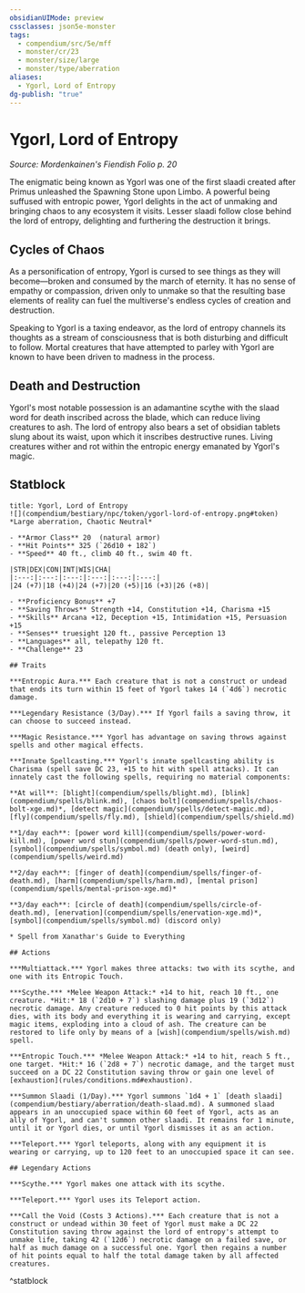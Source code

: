 ```yaml
---
obsidianUIMode: preview
cssclasses: json5e-monster
tags:
  - compendium/src/5e/mff
  - monster/cr/23
  - monster/size/large
  - monster/type/aberration
aliases:
  - Ygorl, Lord of Entropy
dg-publish: "true"
---
```

# Ygorl, Lord of Entropy
*Source: Mordenkainen's Fiendish Folio p. 20*  

The enigmatic being known as Ygorl was one of the first slaadi created after Primus unleashed the Spawning Stone upon Limbo. A powerful being suffused with entropic power, Ygorl delights in the act of unmaking and bringing chaos to any ecosystem it visits. Lesser slaadi follow close behind the lord of entropy, delighting and furthering the destruction it brings.

## Cycles of Chaos

As a personification of entropy, Ygorl is cursed to see things as they will become—broken and consumed by the march of eternity. It has no sense of empathy or compassion, driven only to unmake so that the resulting base elements of reality can fuel the multiverse's endless cycles of creation and destruction.

Speaking to Ygorl is a taxing endeavor, as the lord of entropy channels its thoughts as a stream of consciousness that is both disturbing and difficult to follow. Mortal creatures that have attempted to parley with Ygorl are known to have been driven to madness in the process.

## Death and Destruction

Ygorl's most notable possession is an adamantine scythe with the slaad word for death inscribed across the blade, which can reduce living creatures to ash. The lord of entropy also bears a set of obsidian tablets slung about its waist, upon which it inscribes destructive runes. Living creatures wither and rot within the entropic energy emanated by Ygorl's magic.

## Statblock

```ad-statblock
title: Ygorl, Lord of Entropy
![](compendium/bestiary/npc/token/ygorl-lord-of-entropy.png#token)
*Large aberration, Chaotic Neutral*

- **Armor Class** 20  (natural armor)
- **Hit Points** 325 (`26d10 + 182`)
- **Speed** 40 ft., climb 40 ft., swim 40 ft.

|STR|DEX|CON|INT|WIS|CHA|
|:---:|:---:|:---:|:---:|:---:|:---:|
|24 (+7)|18 (+4)|24 (+7)|20 (+5)|16 (+3)|26 (+8)|

- **Proficiency Bonus** +7
- **Saving Throws** Strength +14, Constitution +14, Charisma +15
- **Skills** Arcana +12, Deception +15, Intimidation +15, Persuasion +15
- **Senses** truesight 120 ft., passive Perception 13
- **Languages** all, telepathy 120 ft.
- **Challenge** 23

## Traits

***Entropic Aura.*** Each creature that is not a construct or undead that ends its turn within 15 feet of Ygorl takes 14 (`4d6`) necrotic damage.

***Legendary Resistance (3/Day).*** If Ygorl fails a saving throw, it can choose to succeed instead.

***Magic Resistance.*** Ygorl has advantage on saving throws against spells and other magical effects.

***Innate Spellcasting.*** Ygorl's innate spellcasting ability is Charisma (spell save DC 23, +15 to hit with spell attacks). It can innately cast the following spells, requiring no material components:

**At will**: [blight](compendium/spells/blight.md), [blink](compendium/spells/blink.md), [chaos bolt](compendium/spells/chaos-bolt-xge.md)*, [detect magic](compendium/spells/detect-magic.md), [fly](compendium/spells/fly.md), [shield](compendium/spells/shield.md)

**1/day each**: [power word kill](compendium/spells/power-word-kill.md), [power word stun](compendium/spells/power-word-stun.md), [symbol](compendium/spells/symbol.md) (death only), [weird](compendium/spells/weird.md)

**2/day each**: [finger of death](compendium/spells/finger-of-death.md), [harm](compendium/spells/harm.md), [mental prison](compendium/spells/mental-prison-xge.md)*

**3/day each**: [circle of death](compendium/spells/circle-of-death.md), [enervation](compendium/spells/enervation-xge.md)*, [symbol](compendium/spells/symbol.md) (discord only)

* Spell from Xanathar's Guide to Everything

## Actions

***Multiattack.*** Ygorl makes three attacks: two with its scythe, and one with its Entropic Touch.

***Scythe.*** *Melee Weapon Attack:* +14 to hit, reach 10 ft., one creature. *Hit:* 18 (`2d10 + 7`) slashing damage plus 19 (`3d12`) necrotic damage. Any creature reduced to 0 hit points by this attack dies, with its body and everything it is wearing and carrying, except magic items, exploding into a cloud of ash. The creature can be restored to life only by means of a [wish](compendium/spells/wish.md) spell.

***Entropic Touch.*** *Melee Weapon Attack:* +14 to hit, reach 5 ft., one target. *Hit:* 16 (`2d8 + 7`) necrotic damage, and the target must succeed on a DC 22 Constitution saving throw or gain one level of [exhaustion](rules/conditions.md#exhaustion).

***Summon Slaadi (1/Day).*** Ygorl summons `1d4 + 1` [death slaadi](compendium/bestiary/aberration/death-slaad.md). A summoned slaad appears in an unoccupied space within 60 feet of Ygorl, acts as an ally of Ygorl, and can't summon other slaadi. It remains for 1 minute, until it or Ygorl dies, or until Ygorl dismisses it as an action.

***Teleport.*** Ygorl teleports, along with any equipment it is wearing or carrying, up to 120 feet to an unoccupied space it can see.

## Legendary Actions

***Scythe.*** Ygorl makes one attack with its scythe.

***Teleport.*** Ygorl uses its Teleport action.

***Call the Void (Costs 3 Actions).*** Each creature that is not a construct or undead within 30 feet of Ygorl must make a DC 22 Constitution saving throw against the lord of entropy's attempt to unmake life, taking 42 (`12d6`) necrotic damage on a failed save, or half as much damage on a successful one. Ygorl then regains a number of hit points equal to half the total damage taken by all affected creatures.
```
^statblock